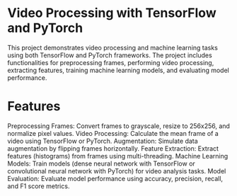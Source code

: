 # Video Processing with TensorFlow and PyTorch
This project demonstrates video processing and machine learning tasks using both TensorFlow and PyTorch frameworks. The project includes functionalities for preprocessing frames, performing video processing, extracting features, training machine learning models, and evaluating model performance.

# Features
Preprocessing Frames: Convert frames to grayscale, resize to 256x256, and normalize pixel values.
Video Processing: Calculate the mean frame of a video using TensorFlow or PyTorch.
Augmentation: Simulate data augmentation by flipping frames horizontally.
Feature Extraction: Extract features (histograms) from frames using multi-threading.
Machine Learning Models: Train models (dense neural network with TensorFlow or convolutional neural network with PyTorch) for video analysis tasks.
Model Evaluation: Evaluate model performance using accuracy, precision, recall, and F1 score metrics.
